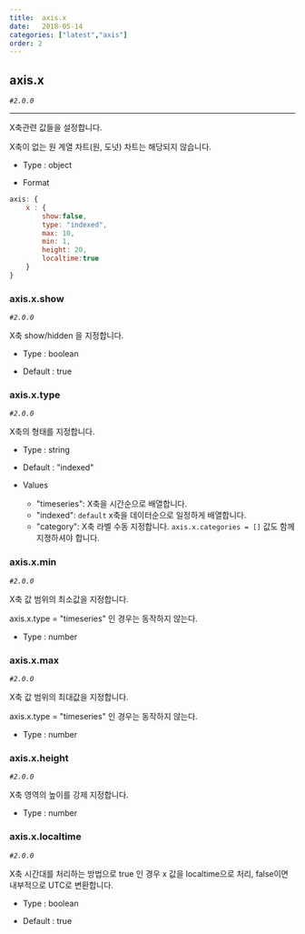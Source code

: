 ```yaml
---
title:  axis.x
date:   2018-05-14
categories: ["latest","axis"]
order: 2
---
```


## axis.x

_`#2.0.0`_

---

X축관련 값들을 설정합니다.

X축이 없는 원 계열 차트(원, 도넛) 차트는 해당되지 않습니다.

* Type : object

* Format
```javascript
axis: {
    x : {
        show:false,
        type: "indexed",
        max: 10,
        min: 1,
        height: 20,
        localtime:true
    }
}
```

### axis.x.show

_`#2.0.0`_

X축 show/hidden 을 지정합니다.

* Type : boolean

* Default : true


### axis.x.type

_`#2.0.0`_

X축의 형태를 지정합니다.

* Type : string

* Default : "indexed"

* Values
  * "timeseries": X축을 시간순으로 배열합니다.
  * "indexed": `default` x축을 데이터순으로 일정하게 배열합니다.
  * "category": X축 라벨 수동 지정합니다. `axis.x.categories = []` 값도 함께 지졍하셔야 합니다.

### axis.x.min

_`#2.0.0`_

X축 값 범위의 최소값을 지정합니다.

axis.x.type = "timeseries" 인 경우는 동작하지 않는다.

* Type : number


### axis.x.max

_`#2.0.0`_

X축 값 범위의 최대값을 지정합니다.

axis.x.type = "timeseries" 인 경우는 동작하지 않는다.

* Type : number

### axis.x.height

_`#2.0.0`_

X축 영역의 높이를 강제 지정합니다.

* Type : number

### axis.x.localtime

_`#2.0.0`_

X축 시간대를 처리하는 방법으로 true 인 경우 x 값을 localtime으로 처리, false이면 내부적으로 UTC로 변환합니다.

* Type : boolean

* Default : true

